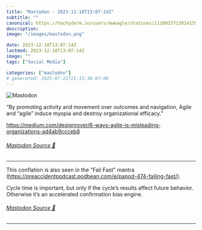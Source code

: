 ```yaml
---
title: "Mastodon - 2023-12-18T13:07:14Z"
subtitle: ""
canonical: https://hachyderm.io/users/mweagle/statuses/111601571201415969
description:
image: "/images/mastodon.png"

date: 2023-12-18T13:07:14Z
lastmod: 2023-12-18T13:07:14Z
image: ""
tags: ["Social Media"]

categories: ["mastodon"]
# generated: 2025-07-21T21:15:38-07:00
---
```

![Mastodon](/images/mastodon.png)

<p>“By promoting activity and movement over outcomes and navigation, Agile and “agile” induce myopia and destroy organizational efficacy.”</p><p><a href="https://medium.com/designrover/6-ways-agile-is-misleading-organizations-ad4ab9ccceb8" target="_blank" rel="nofollow noopener noreferrer" translate="no"><span class="invisible">https://</span><span class="ellipsis">medium.com/designrover/6-ways-</span><span class="invisible">agile-is-misleading-organizations-ad4ab9ccceb8</span></a></p>


###### [Mastodon Source 🐘](https://hachyderm.io/@mweagle/111601571201415969)

___

<p>This conflation is also seen in the “Fail Fast” mantra (<a href="https://preaccidentpodcast.podbean.com/e/papod-474-failing-fast/" target="_blank" rel="nofollow noopener noreferrer" translate="no"><span class="invisible">https://</span><span class="ellipsis">preaccidentpodcast.podbean.com</span><span class="invisible">/e/papod-474-failing-fast/</span></a>). </p><p>Cycle time is important, but only if the cycle’s results affect future behavior. Otherwise it’s an accelerated confirmation bias engine.</p>


###### [Mastodon Source 🐘](https://hachyderm.io/@mweagle/111601667785293189)

___
